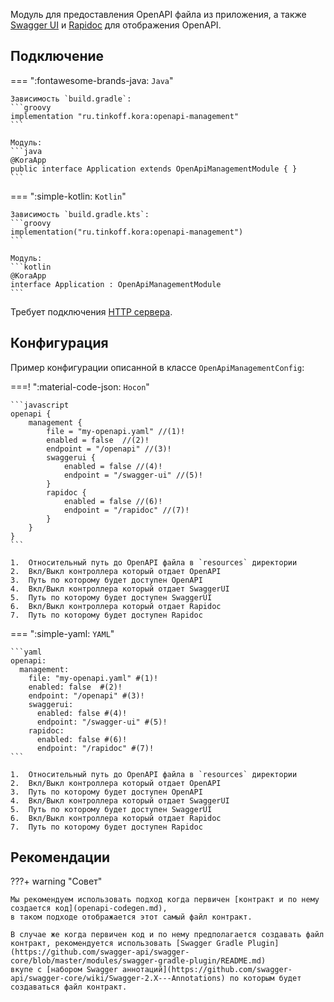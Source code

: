 Модуль для предоставления OpenAPI файла из приложения, 
а также [Swagger UI](https://swagger.io/tools/swagger-ui/) и [Rapidoc](https://rapidocweb.com/) для отображения OpenAPI.

## Подключение

=== ":fontawesome-brands-java: `Java`"

    Зависимость `build.gradle`:
    ```groovy
    implementation "ru.tinkoff.kora:openapi-management"
    ```

    Модуль:
    ```java
    @KoraApp
    public interface Application extends OpenApiManagementModule { }
    ```

=== ":simple-kotlin: `Kotlin`"

    Зависимость `build.gradle.kts`:
    ```groovy
    implementation("ru.tinkoff.kora:openapi-management")
    ```

    Модуль:
    ```kotlin
    @KoraApp
    interface Application : OpenApiManagementModule
    ```

Требует подключения [HTTP сервера](http-server.md).

## Конфигурация

Пример конфигурации описанной в классе `OpenApiManagementConfig`:

===! ":material-code-json: `Hocon`"

    ```javascript
    openapi {
        management {
            file = "my-openapi.yaml" //(1)!
            enabled = false  //(2)!
            endpoint = "/openapi" //(3)!
            swaggerui {
                enabled = false //(4)!
                endpoint = "/swagger-ui" //(5)!
            }
            rapidoc {
                enabled = false //(6)!
                endpoint = "/rapidoc" //(7)!
            }
        }
    }
    ```

    1.  Относительный путь до OpenAPI файла в `resources` директории
    2.  Вкл/Выкл контроллера который отдает OpenAPI 
    3.  Путь по которому будет доступен OpenAPI
    4.  Вкл/Выкл контроллера который отдает SwaggerUI
    5.  Путь по которому будет доступен SwaggerUI
    6.  Вкл/Выкл контроллера который отдает Rapidoc
    7.  Путь по которому будет доступен Rapidoc

=== ":simple-yaml: `YAML`"

    ```yaml
    openapi:
      management:
        file: "my-openapi.yaml" #(1)!
        enabled: false  #(2)!
        endpoint: "/openapi" #(3)!
        swaggerui:
          enabled: false #(4)!
          endpoint: "/swagger-ui" #(5)!
        rapidoc:
          enabled: false #(6)!
          endpoint: "/rapidoc" #(7)!
    ```

    1.  Относительный путь до OpenAPI файла в `resources` директории
    2.  Вкл/Выкл контроллера который отдает OpenAPI 
    3.  Путь по которому будет доступен OpenAPI
    4.  Вкл/Выкл контроллера который отдает SwaggerUI
    5.  Путь по которому будет доступен SwaggerUI
    6.  Вкл/Выкл контроллера который отдает Rapidoc
    7.  Путь по которому будет доступен Rapidoc

## Рекомендации

???+ warning "Совет"

    Мы рекомендуем использовать подход когда первичен [контракт и по нему создается код](openapi-codegen.md), 
    в таком подходе отображается этот самый файл контракт.

    В случае же когда первичен код и по нему предполагается создавать файл контракт, рекомендуется использовать [Swagger Gradle Plugin](https://github.com/swagger-api/swagger-core/blob/master/modules/swagger-gradle-plugin/README.md)
    вкупе с [набором Swagger аннотаций](https://github.com/swagger-api/swagger-core/wiki/Swagger-2.X---Annotations) по которым будет создаваться файл контракт.
